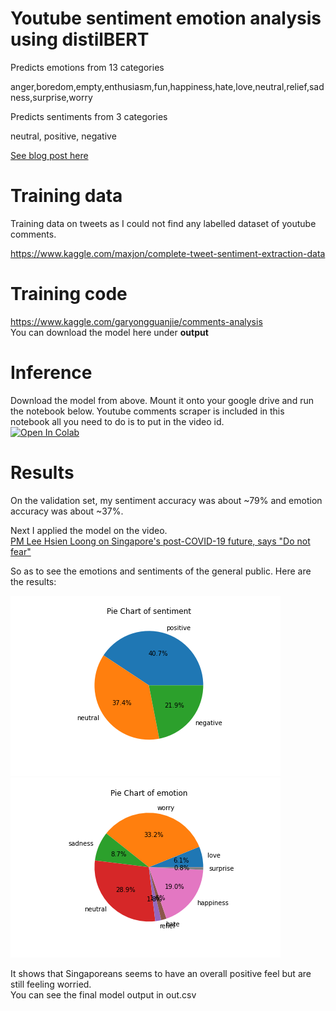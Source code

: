 # Youtube sentiment emotion analysis using distilBERT
Predicts emotions from 13 categories

anger,boredom,empty,enthusiasm,fun,happiness,hate,love,neutral,relief,sadness,surprise,worry

Predicts sentiments from 3 categories

neutral, positive, negative

[See blog post here](https://garyongguanjie.github.io/youtube_comments_sentiment_emotion/)

# Training data
Training data on tweets as I could not find any labelled dataset of youtube comments.

https://www.kaggle.com/maxjon/complete-tweet-sentiment-extraction-data

# Training code
https://www.kaggle.com/garyongguanjie/comments-analysis \
You can download the model here under **output**

# Inference
Download the model from above. Mount it onto your google drive and run the notebook below. Youtube comments scraper is included in this notebook all you need to do is to put in the video id.\
[![Open In Colab](https://colab.research.google.com/assets/colab-badge.svg)](https://colab.research.google.com/github/garyongguanjie/youtube_comments_sentiment_emotion/blob/master/sentiment.ipynb)

# Results
On the validation set, my sentiment accuracy was about ~79% and emotion accuracy was about ~37%.

Next I applied the model on the video. \
[PM Lee Hsien Loong on Singapore's post-COVID-19 future, says "Do not fear" ](https://www.youtube.com/watch?v=rAhuD368Ij0) 

So as to see the emotions and sentiments of the general public. Here are the results:

![sentiment_image](sentiment.png)
![emotion_image](emotion.png)

It shows that Singaporeans seems to have an overall positive feel but are still feeling worried.\
You can see the final model output in out.csv
